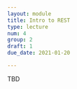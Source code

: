 ```yaml
---
layout: module
title: Intro to REST
type: lecture
num: 4
group: 2
draft: 1
due_date: 2021-01-20

---
```


TBD